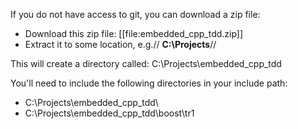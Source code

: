 If you do not have access to git, you can download a zip file:
* Download this zip file: 
[[file:embedded_cpp_tdd.zip]]
* Extract it to some location, e.g.// **C:\Projects**//

This will create a directory called: C:\Projects\embedded_cpp_tdd

You'll need to include the following directories in your include path:
* C:\Projects\embedded_cpp_tdd\
* C:\Projects\embedded_cpp_tdd\boost\tr1
